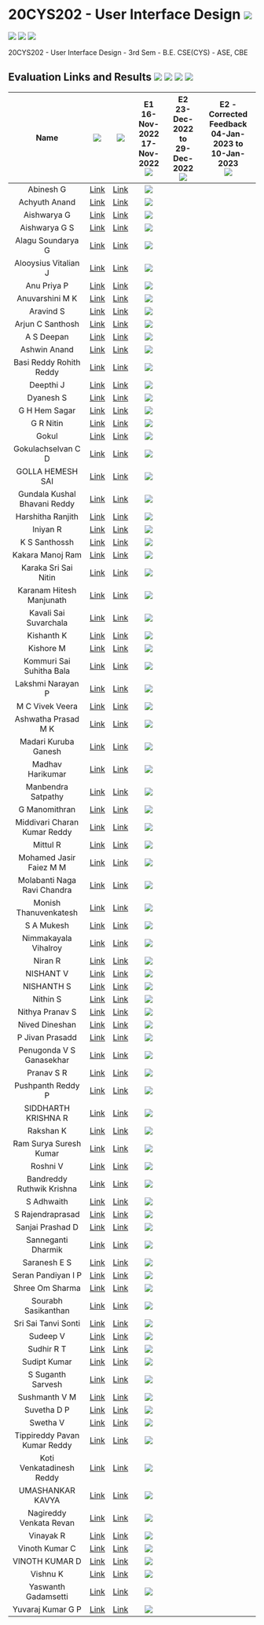 # 20CYS202 - User Interface Design ![](https://img.shields.io/badge/-Live-brightgreen)
![](https://img.shields.io/badge/Batch-21CYS-lightgreen) ![](https://img.shields.io/badge/UG-blue) ![](https://img.shields.io/badge/Subject-UID-blue)

20CYS202  - User Interface Design - 3rd Sem - B.E. CSE(CYS) - ASE, CBE

## Evaluation Links and Results ![](https://img.shields.io/badge/10-O-purple) ![](https://img.shields.io/badge/8_to_9-A-darkgreen) ![](https://img.shields.io/badge/5_to_7-B-lightgreen) ![](https://img.shields.io/badge/0_to_4-C-orange) 


 | Name | ![](https://img.shields.io/badge/-Personal_Website-purple) | ![](https://img.shields.io/badge/-Anokha_Website-blueviolet)  | E1 <br/> 16-Nov-2022 <br/> 17-Nov-2022 <br/> ![](https://img.shields.io/badge/-Personal_Website-purple) |      E2  <br/> 23-Dec-2022 to <br/> 29-Dec-2022 <br/> ![](https://img.shields.io/badge/-Anokha_Website-blueviolet)  |    E2 - Corrected Feedback <br/> 04-Jan-2023 to <br/> 10-Jan-2023 <br/> ![](https://img.shields.io/badge/-Anokha_Website-blueviolet)  |  
 |:----:|:----------------:|:------:|:---------------:|:---------:|:--------:|
 | Abinesh G | [Link](https://abi-008.github.io/20CYS202-UID/personal_website) | [Link](https://abi-008.github.io/20CYS202-UID/anokha) | ![](https://img.shields.io/badge/-B-lightgreen) |  | |
 | Achyuth Anand | [Link](https://achyuth03.github.io/20CYS202-UID/personal_website) | [Link](https://achyuth03.github.io/20CYS202-UID/anokha) | ![](https://img.shields.io/badge/-B-lightgreen) |  | |
 | Aishwarya G | [Link](https://aishwarya2004g.github.io/20CYS202-UID/personal_website) | [Link](https://aishwarya2004g.github.io/20CYS202-UID/anokha) | ![](https://img.shields.io/badge/-A-darkgreen) |  | |
 | Aishwarya G S | [Link](https://aishwaryags2004.github.io/20CYS202-UID/personal_website) | [Link](https://aishwaryags2004.github.io/20CYS202-UID/anokha) | ![](https://img.shields.io/badge/-A-darkgreen) |  | |
 | Alagu Soundarya G | [Link](https://alagusoundarya.github.io/20CYS202-UID/personal_website) | [Link](https://alagusoundarya.github.io/20CYS202-UID/anokha) | ![](https://img.shields.io/badge/-A-darkgreen) |  | |
 | Alooysius Vitalian J | [Link](https://vitalian2021.github.io/20CYS202-UID/personal_website) | [Link](https://vitalian2021.github.io/20CYS202-UID/anokha) | ![](https://img.shields.io/badge/-A-darkgreen) |  | |
 | Anu Priya P | [Link](https://ria191919.github.io/20CYS202-UID/personal_website) | [Link](https://ria191919.github.io/20CYS202-UID/anokha) | ![](https://img.shields.io/badge/-B-lightgreen) |  | |
 | Anuvarshini M K | [Link](https://anuvarshini09.github.io/20CYS202-UID/personal_website) | [Link](https://anuvarshini09.github.io/20CYS202-UID/anokha) | ![](https://img.shields.io/badge/-B-lightgreen) |  | |
 | Aravind S | [Link](https://aravind0347.github.io/20CYS202-UID/personal_website) | [Link](https://aravind0347.github.io/20CYS202-UID/anokha) | ![](https://img.shields.io/badge/-A-darkgreen) |  | |
 | Arjun C Santhosh | [Link](https://arjun013H.github.io/20CYS202-UID/personal_website) | [Link](https://arjun013H.github.io/20CYS202-UID/anokha) | ![](https://img.shields.io/badge/-A-darkgreen) |  | |
 | A S Deepan | [Link](https://infamousdegen.github.io/20CYS202-UID/personal_website) | [Link](https://infamousdegen.github.io/20CYS202-UID/anokha) | ![](https://img.shields.io/badge/-B-lightgreen) |  | |
 | Ashwin Anand | [Link](https://ashuvwxyz.github.io/20CYS202-UID/personal_website) | [Link](https://ashuvwxyz.github.io/20CYS202-UID/anokha) | ![](https://img.shields.io/badge/-A-darkgreen) |  | |
 | Basi Reddy Rohith Reddy | [Link](https://basireddyrohithreddy1.github.io/20CYS202-UID/personal_website) | [Link](https://basireddyrohithreddy1.github.io/20CYS202-UID/anokha) | ![](https://img.shields.io/badge/-B-lightgreen) |  | |
 | Deepthi J | [Link](https://deepthi-03.github.io/20CYS202-UID/personal_website) | [Link](https://deepthi-03.github.io/20CYS202-UID/anokha) | ![](https://img.shields.io/badge/-A-darkgreen) |  | |
 | Dyanesh S | [Link](https://dyanesh003.github.io/20CYS202-UID/personal_website) | [Link](https://dyanesh003.github.io/20CYS202-UID/anokha) | ![](https://img.shields.io/badge/-B-lightgreen) |  | |
 | G H Hem Sagar | [Link](https://hemsagar11.github.io/20CYS202-UID/personal_website) | [Link](https://hemsagar11.github.io/20CYS202-UID/anokha) | ![](https://img.shields.io/badge/-A-darkgreen) |  | |
 | G R Nitin | [Link](https://nitin-gr.github.io/20CYS202-UID/personal_website) | [Link](https://nitin-gr.github.io/20CYS202-UID/anokha) | ![](https://img.shields.io/badge/-B-lightgreen) |  | |
 | Gokul | [Link](https://gokul2003g.github.io/20CYS202-UID/personal_website) | [Link](https://gokul2003g.github.io/20CYS202-UID/anokha) | ![](https://img.shields.io/badge/-A-darkgreen) |  | |
 | Gokulachselvan C D | [Link](https://Gokulachselvan.github.io/20CYS202-UID/personal_website) | [Link](https://Gokulachselvan.github.io/20CYS202-UID/anokha) | ![](https://img.shields.io/badge/-A-darkgreen) |  | |
 | GOLLA HEMESH SAI | [Link](https://hemesh66584.github.io/20CYS202-UID/personal_website) | [Link](https://hemesh66584.github.io/20CYS202-UID/anokha) | ![](https://img.shields.io/badge/-B-lightgreen) |  | |
 | Gundala Kushal Bhavani Reddy | [Link](https://kusha93810.github.io/20CYS202-UID/personal_website) | [Link](https://kusha93810.github.io/20CYS202-UID/anokha) | ![](https://img.shields.io/badge/-B-lightgreen) |  | |
 | Harshitha Ranjith | [Link](https://harshitharanjith.github.io/20CYS202-UID/personal_website) | [Link](https://harshitharanjith.github.io/20CYS202-UID/anokha) | ![](https://img.shields.io/badge/-B-lightgreen) |  | |
 | Iniyan R | [Link](https://iniyan2003r.github.io/20CYS202-UID/personal_website) | [Link](https://iniyan2003r.github.io/20CYS202-UID/anokha) | ![](https://img.shields.io/badge/-B-lightgreen) |  | |
 | K S Santhossh | [Link](https://santhossh5.github.io/20CYS202-UID/personal_website) | [Link](https://santhossh5.github.io/20CYS202-UID/anokha) | ![](https://img.shields.io/badge/-B-lightgreen) |  | |
 | Kakara Manoj Ram | [Link](https://manojram8.github.io/20CYS202-UID/personal_website) | [Link](https://manojram8.github.io/20CYS202-UID/anokha) | ![](https://img.shields.io/badge/-B-lightgreen) |  | |
 | Karaka Sri Sai Nitin | [Link](https://tintin07k.github.io/20CYS202-UID/personal_website) | [Link](https://tintin07k.github.io/20CYS202-UID/anokha) | ![](https://img.shields.io/badge/-A-darkgreen) |  | |
 | Karanam Hitesh Manjunath | [Link](https://hitesh319.github.io/20CYS202-UID/personal_website) | [Link](https://hitesh319.github.io/20CYS202-UID/anokha) | ![](https://img.shields.io/badge/-B-lightgreen) |  | |
 | Kavali Sai Suvarchala | [Link](https://saisuvarchalak301.github.io/20CYS202-UID/personal_website) | [Link](https://saisuvarchalak301.github.io/20CYS202-UID/anokha)  | ![](https://img.shields.io/badge/-B-lightgreen)  | |
 | Kishanth K | [Link](https://kishanthkavi.github.io/20CYS202-UID/personal_website) | [Link](https://kishanthkavi.github.io/20CYS202-UID/anokha) | ![](https://img.shields.io/badge/-A-darkgreen) |  | |
 | Kishore M | [Link](https://kishoreraiden.github.io/20CYS202-UID/personal_website) | [Link](https://kishoreraiden.github.io/20CYS202-UID/anokha) | ![](https://img.shields.io/badge/-A-darkgreen) |  | |
 | Kommuri Sai Suhitha Bala | [Link](https://ssuhitha.github.io/20CYS202-UID/personal_website) | [Link](https://ssuhitha.github.io/20CYS202-UID/anokha) | ![](https://img.shields.io/badge/-B-lightgreen) |  | |
 | Lakshmi Narayan P | [Link](https://lakshminarayan-p.github.io/20CYS202-UID/personal_website) | [Link](https://lakshminarayan-p.github.io/20CYS202-UID/anokha) | ![](https://img.shields.io/badge/-A-darkgreen) |  | |
 | M C Vivek Veera | [Link](https://vivek-veera.github.io/20CYS202-UID/personal_website) | [Link](https://vivek-veera.github.io/20CYS202-UID/anokha) | ![](https://img.shields.io/badge/-B-lightgreen) |  | |
 | Ashwatha Prasad M K | [Link](https://ashwath2210.github.io/20CYS202-UID/personal_website) | [Link](https://ashwath2210.github.io/20CYS202-UID/anokha) | ![](https://img.shields.io/badge/-B-lightgreen) |  | |
 | Madari Kuruba Ganesh | [Link](https://ganesh20039.github.io/20CYS202-UID/personal_website) | [Link](https://ganesh20039.github.io/20CYS202-UID/anokha) | ![](https://img.shields.io/badge/-A-darkgreen) |  | |
 | Madhav Harikumar | [Link](https://madhavh10.github.io/20CYS202-UID/personal_website) | [Link](https://madhavh10.github.io/20CYS202-UID/anokha) | ![](https://img.shields.io/badge/-B-lightgreen) |  | |
 | Manbendra Satpathy | [Link](https://manbendra2014.github.io/20CYS202-UID/personal_website) | [Link](https://manbendra2014.github.io/20CYS202-UID/anokha) | ![](https://img.shields.io/badge/-A-darkgreen) |  | |
 | G Manomithran | [Link](https://0xaL4te.github.io/20CYS202-UID/personal_website) | [Link](https://0xaL4te.github.io/20CYS202-UID/anokha) | ![](https://img.shields.io/badge/-B-lightgreen) |  | |
 | Middivari Charan Kumar Reddy | [Link](https://charankumar3009.github.io/20CYS202-UID/personal_website) | [Link](https://charankumar3009.github.io/20CYS202-UID/anokha) | ![](https://img.shields.io/badge/-B-lightgreen) |  | |
 | Mittul R | [Link](https://mittul31.github.io/20CYS202-UID/personal_website) | [Link](https://mittul31.github.io/20CYS202-UID/anokha) | ![](https://img.shields.io/badge/-B-lightgreen) |  | |
 | Mohamed Jasir Faiez M M | [Link](https://jasir66.github.io/20CYS202-UID/personal_website) | [Link](https://jasir66.github.io/20CYS202-UID/anokha) | ![](https://img.shields.io/badge/-B-lightgreen) |  | |
 | Molabanti Naga Ravi Chandra | [Link](https://ravichandra13.github.io/20CYS202-UID/personal_website) | [Link](https://ravichandra13.github.io/20CYS202-UID/anokha) |   ![](https://img.shields.io/badge/-B-lightgreen) | | |
 | Monish Thanuvenkatesh | [Link](https://monish345.github.io/20CYS202-UID/personal_website) | [Link](https://monish345.github.io/20CYS202-UID/anokha) | ![](https://img.shields.io/badge/-B-lightgreen) |  | |
 | S A Mukesh | [Link](https://mukesh-sa.github.io/20CYS202-UID/personal_website) | [Link](https://mukesh-sa.github.io/20CYS202-UID/anokha) | ![](https://img.shields.io/badge/-B-lightgreen) |  | |
 | Nimmakayala Vihalroy | [Link](https://vihalroy00001.github.io/20CYS202-UID/personal_website) | [Link](https://vihalroy00001.github.io/20CYS202-UID/anokha) | ![](https://img.shields.io/badge/-B-lightgreen) |  | |
 | Niran R | [Link](https://niran200.github.io/20CYS202-UID/personal_website) | [Link](https://niran200.github.io/20CYS202-UID/anokha) | ![](https://img.shields.io/badge/-A-darkgreen) |  | |
 | NISHANT V | [Link](https://nishantv2.github.io/20CYS202-UID/personal_website) | [Link](https://nishantv2.github.io/20CYS202-UID/anokha) | ![](https://img.shields.io/badge/-B-lightgreen) |  | |
 | NISHANTH S | [Link](https://jod4n.github.io/20CYS202-UID/personal_website) | [Link](https://jod4n.github.io/20CYS202-UID/anokha) | ![](https://img.shields.io/badge/-A-darkgreen) |  | |
 | Nithin S | [Link](https://ronin7823.github.io/20CYS202-UID/personal_website) | [Link](https://ronin7823.github.io/20CYS202-UID/anokha) | ![](https://img.shields.io/badge/-B-lightgreen) |  | |
 | Nithya Pranav S | [Link](https://nithyapranavs.github.io/20CYS202-UID/personal_website) | [Link](https://nithyapranavs.github.io/20CYS202-UID/anokha) | ![](https://img.shields.io/badge/-B-lightgreen) |  | |
 | Nived Dineshan | [Link](https://nivedd.github.io/20CYS202-UID/personal_website) | [Link](https://nivedd.github.io/20CYS202-UID/anokha) | ![](https://img.shields.io/badge/-B-lightgreen) |  | |
 | P Jivan Prasadd | [Link](https://jivanprasadd.github.io/20CYS202-UID/personal_website) | [Link](https://jivanprasadd.github.io/20CYS202-UID/anokha) | ![](https://img.shields.io/badge/-B-lightgreen) |  | |
 | Penugonda V S Ganasekhar | [Link](https://pganasekhar.github.io/20CYS202-UID/personal_website) | [Link](https://pganasekhar.github.io/20CYS202-UID/anokha) | ![](https://img.shields.io/badge/-B-lightgreen) |  | |
 | Pranav S R | [Link](https://pranav10112003.github.io/20CYS202-UID/personal_website) | [Link](https://pranav10112003.github.io/20CYS202-UID/anokha) | ![](https://img.shields.io/badge/-A-darkgreen) |  | |
 | Pushpanth Reddy P | [Link](https://pushpanth23.github.io/20CYS202-UID/personal_website) | [Link](https://pushpanth23.github.io/20CYS202-UID/anokha) | ![](https://img.shields.io/badge/-B-lightgreen) |  | |
 | SIDDHARTH KRISHNA R | [Link](https://siddharthkrishna-r.github.io/20CYS202-UID/personal_website) | [Link](https://siddharthkrishna-r.github.io/20CYS202-UID/anokha) | ![](https://img.shields.io/badge/-EP-red) |  | |
 | Rakshan K | [Link](https://rakshan-k.github.io/20CYS202-UID/personal_website) | [Link](https://rakshan-k.github.io/20CYS202-UID/anokha) | ![](https://img.shields.io/badge/-A-darkgreen) |  | |
 | Ram Surya Suresh Kumar | [Link](https://r4msurya.github.io/20CYS202-UID/personal_website) | [Link](https://r4msurya.github.io/20CYS202-UID/anokha) | ![](https://img.shields.io/badge/-B-lightgreen) |  | |
 | Roshni V | [Link](https://ceramapleheart.github.io/20CYS202-UID/personal_website) | [Link](https://ceramapleheart.github.io/20CYS202-UID/anokha) | ![](https://img.shields.io/badge/-B-lightgreen) |  | |
 | Bandreddy Ruthwik Krishna | [Link](https://ruthwik2610.github.io/20CYS202-UID/personal_website) | [Link](https://ruthwik2610.github.io/20CYS202-UID/anokha) | ![](https://img.shields.io/badge/-C-orange) |  | |
 | S Adhwaith | [Link](https://adhwaith21.github.io/20CYS202-UID/personal_website) | [Link](https://adhwaith21.github.io/20CYS202-UID/anokha) | ![](https://img.shields.io/badge/-B-lightgreen) |  | |
 | S Rajendraprasad | [Link](https://rajendraprasad7.github.io/20CYS202-UID/personal_website) | [Link](https://rajendraprasad7.github.io/20CYS202-UID/anokha) | ![](https://img.shields.io/badge/-A-darkgreen) |  | |
 | Sanjai Prashad D | [Link](https://sanjai20.github.io/20CYS202-UID/personal_website) | [Link](https://sanjai20.github.io/20CYS202-UID/anokha) | ![](https://img.shields.io/badge/-B-lightgreen) |  | |
 | Sanneganti Dharmik | [Link](https://dharmik03scoob.github.io/20CYS202-UID/personal_website) | [Link](https://dharmik03scoob.github.io/20CYS202-UID/anokha) | ![](https://img.shields.io/badge/-A-darkgreen) |  | |
 | Saranesh E S | [Link](https://saranesh296.github.io/20CYS202-UID/personal_website) | [Link](https://saranesh296.github.io/20CYS202-UID/anokha) | ![](https://img.shields.io/badge/-A-darkgreen) |  | |
 | Seran Pandiyan I P | [Link](https://seranpandiyan.github.io/20CYS202-UID/personal_website) | [Link](https://seranpandiyan.github.io/20CYS202-UID/anokha) | ![](https://img.shields.io/badge/-B-lightgreen) |  | |
 | Shree Om Sharma | [Link](https://shreeom03.github.io/20CYS202-UID/personal_website) | [Link](https://shreeom03.github.io/20CYS202-UID/anokha) | ![](https://img.shields.io/badge/-B-lightgreen) |  | |
 | Sourabh Sasikanthan | [Link](https://CYS20212025.github.io/20CYS202-UID/personal_website) | [Link](https://CYS20212025.github.io/20CYS202-UID/anokha) | ![](https://img.shields.io/badge/-B-lightgreen) |  | |
 | Sri Sai Tanvi Sonti | [Link](https://saitanvi.github.io/20CYS202-UID/personal_website) | [Link](https://saitanvi.github.io/20CYS202-UID/anokha) | ![](https://img.shields.io/badge/-B-lightgreen) |  | |
 | Sudeep V | [Link](https://sudeepvijayakumar.github.io/20CYS202-UID/personal_website) | [Link](https://sudeepvijayakumar.github.io/20CYS202-UID/anokha) | ![](https://img.shields.io/badge/-B-lightgreen) |  | |
 | Sudhir R T | [Link](https://sudhir04666.github.io/20CYS202-UID/personal_website) | [Link](https://sudhir04666.github.io/20CYS202-UID/anokha) | ![](https://img.shields.io/badge/-B-lightgreen) |  | |
 | Sudipt Kumar | [Link](https://sudiptk02.github.io/20CYS202-UID/personal_website) | [Link](https://sudiptk02.github.io/20CYS202-UID/anokha) | ![](https://img.shields.io/badge/-B-lightgreen) |  | |
 | S Suganth Sarvesh | [Link](https://knightfall01.github.io/20CYS202-UID/personal_website) | [Link](https://knightfall01.github.io/20CYS202-UID/anokha) | ![](https://img.shields.io/badge/-B-lightgreen) |  | |
 | Sushmanth V M | [Link](https://sushmanthvm.github.io/20CYS202-UID/personal_website) | [Link](https://sushmanthvm.github.io/20CYS202-UID/anokha) | ![](https://img.shields.io/badge/-A-darkgreen) |  | |
 | Suvetha D P | [Link](https://suvetha24.github.io/20CYS202-UID/personal_website) | [Link](https://suvetha24.github.io/20CYS202-UID/anokha) | ![](https://img.shields.io/badge/-A-darkgreen) |  | |
 | Swetha V | [Link](https://swethav79.github.io/20CYS202-UID/personal_website) | [Link](https://swethav79.github.io/20CYS202-UID/anokha) | ![](https://img.shields.io/badge/-B-lightgreen) |  | |
 | Tippireddy Pavan Kumar Reddy | [Link](https://tpavankumarreddy.github.io/20CYS202-UID/personal_website) | [Link](https://tpavankumarreddy.github.io/20CYS202-UID/anokha) | ![](https://img.shields.io/badge/-B-lightgreen) |  | |
 | Koti Venkatadinesh Reddy | [Link](https://dineshredddy4512.github.io/20CYS202-UID/personal_website) | [Link](https://dineshredddy4512.github.io/20CYS202-UID/anokha) | ![](https://img.shields.io/badge/-B-lightgreen) |  | |
 | UMASHANKAR KAVYA | [Link](https://umashankarkavya.github.io/20CYS202-UID/personal_website) | [Link](https://umashankarkavya.github.io/20CYS202-UID/anokha) | ![](https://img.shields.io/badge/-C-orange)  |  | |
 | Nagireddy Venkata Revan | [Link](https://revan-nagireddy.github.io/20CYS202-UID/personal_website) | [Link](https://revan-nagireddy.github.io/20CYS202-UID/anokha)   | ![](https://img.shields.io/badge/-EP-red)  | | |
 | Vinayak R | [Link](https://vinai04.github.io/20CYS202-UID/personal_website) | [Link](https://vinai04.github.io/20CYS202-UID/anokha) | ![](https://img.shields.io/badge/-B-lightgreen) |  | |
 | Vinoth Kumar C | [Link](https://vinoth0503.github.io/20CYS202-UID/personal_website) | [Link](https://vinoth0503.github.io/20CYS202-UID/anokha) | ![](https://img.shields.io/badge/-B-lightgreen) |  | |
 | VINOTH KUMAR D | [Link](https://vinothdayalan.github.io/20CYS202-UID/personal_website) | [Link](https://vinothdayalan.github.io/20CYS202-UID/anokha) | ![](https://img.shields.io/badge/-A-darkgreen) |  | |
 | Vishnu K | [Link](https://vexecute.github.io/20CYS202-UID/personal_website) | [Link](https://vexecute.github.io/20CYS202-UID/anokha) | ![](https://img.shields.io/badge/-B-lightgreen) |  | |
 | Yaswanth Gadamsetti | [Link](https://yaswanth-12.github.io/20CYS202-UID/personal_website) | [Link](https://yaswanth-12.github.io/20CYS202-UID/anokha) | ![](https://img.shields.io/badge/-A-darkgreen) |  | |
 | Yuvaraj Kumar G P | [Link](https://yuvarajKumar23.github.io/20CYS202-UID/personal_website) | [Link](https://yuvarajKumar23.github.io/20CYS202-UID/anokha) | ![](https://img.shields.io/badge/-B-lightgreen) |  | |


